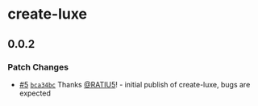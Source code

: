 # create-luxe

## 0.0.2

### Patch Changes

- [#5](https://github.com/luxeCMS/luxe/pull/5) [`bca34bc`](https://github.com/luxeCMS/luxe/commit/bca34bcd92b2007cf9e62f4a48e85910844e1368) Thanks [@RATIU5](https://github.com/RATIU5)! - initial publish of create-luxe, bugs are expected
